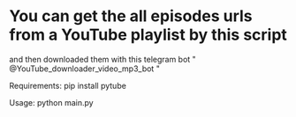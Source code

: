 # You can get the all episodes urls from a YouTube playlist by this script
and then downloaded them with this telegram bot " @YouTube_downloader_video_mp3_bot "

Requirements:
pip install pytube

Usage:
python main.py
